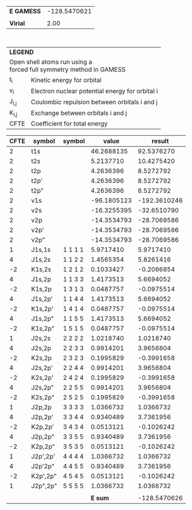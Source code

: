 <div class="grid-wrapper" id="integrals-table-10">

<div id="table1">

|              |              |
| ------------ | ------------ |
| **E GAMESS** | -128.5470621 |
|              |              |
| **Virial**   | 2.00         |

<table style="margin-top: 3rem">
<tr>
  <td colspan="2">
    <b>LEGEND</b>
  </td>
</tr>
<tr>
  <td colspan="2">
    Open shell atoms run using a <br>forced full symmetry method in GAMESS
  </td>
</tr>
<tr>
  <td>t<sub>i</sub></td> <td> Kinetic energy for orbital</td>
</tr>
<tr>
  <td>v<sub>i</sub></td> <td>Electron nuclear potential energy for orbital i</td>
</tr>
<tr>
  <td>J<sub>i,j</sub></td>	<td>Coulombic repulsion between orbitals i and j</td>
</tr>
<tr>
  <td>K<sub>i,j</sub></td>  <td>Exchange between orbitals i and j</td>
</tr>
<tr>
  <td>CFTE</td> <td>Coefficient for total energy</td>
</tr>
</table>

</div>

<div id="table2">

| CFTE | symbol   | symbol  | value       | result       |
| ---- | -------- | ------- | ----------- | ------------ |
| 2    | t1s      |         | 46.2688135  | 92.5376270   |
| 2    | t2s      |         | 5.2137710   | 10.4275420   |
| 2    | t2p      |         | 4.2636396   | 8.5272792    |
| 2    | t2p'     |         | 4.2636396   | 8.5272792    |
| 2    | t2p"     |         | 4.2636396   | 8.5272792    |
| 2    | v1s      |         | -96.1805123 | -192.3610246 |
| 2    | v2s      |         | -16.3255395 | -32.6510790  |
| 2    | v2p      |         | -14.3534793 | -28.7069586  |
| 2    | v2p'     |         | -14.3534793 | -28.7069586  |
| 2    | v2p"     |         | -14.3534793 | -28.7069586  |
| 1    | J1s,1s   | 1 1 1 1 | 5.9717410   | 5.9717410    |
| 4    | J1s,2s   | 1 1 2 2 | 1.4565354   | 5.8261416    |
| -2   | K1s,2s   | 1 2 1 2 | 0.1033427   | -0.2066854   |
| 4    | J1s,2p   | 1 1 3 3 | 1.4173513   | 5.6694052    |
| -2   | K1s,2p   | 1 3 1 3 | 0.0487757   | -0.0975514   |
| 4    | J1s,2p'  | 1 1 4 4 | 1.4173513   | 5.6694052    |
| -2   | K1s,2p'  | 1 4 1 4 | 0.0487757   | -0.0975514   |
| 4    | J1s,2p"  | 1 1 5 5 | 1.4173513   | 5.6694052    |
| -2   | K1s,2p"  | 1 5 1 5 | 0.0487757   | -0.0975514   |
| 1    | J2s,2s   | 2 2 2 2 | 1.0218740   | 1.0218740    |
| 4    | J2s,2p   | 2 2 3 3 | 0.9914201   | 3.9656804    |
| -2   | K2s,2p   | 2 3 2 3 | 0.1995829   | -0.3991658   |
| 4    | J2s,2p'  | 2 2 4 4 | 0.9914201   | 3.9656804    |
| -2   | K2s,2p'  | 2 4 2 4 | 0.1995829   | -0.3991658   |
| 4    | J2s,2p"  | 2 2 5 5 | 0.9914201   | 3.9656804    |
| -2   | K2s,2p"  | 2 5 2 5 | 0.1995829   | -0.3991658   |
| 1    | J2p,2p   | 3 3 3 3 | 1.0366732   | 1.0366732    |
| 4    | J2p,2p'  | 3 3 4 4 | 0.9340489   | 3.7361956    |
| -2   | K2p,2p'  | 3 4 3 4 | 0.0513121   | -0.1026242   |
| 4    | J2p,2p"  | 3 3 5 5 | 0.9340489   | 3.7361956    |
| -2   | K2p,2p"  | 3 5 3 5 | 0.0513121   | -0.1026242   |
| 1    | J2p',2p' | 4 4 4 4 | 1.0366732   | 1.0366732    |
| 4    | J2p'2p"  | 4 4 5 5 | 0.9340489   | 3.7361956    |
| -2   | K2p',2p" | 4 5 4 5 | 0.0513121   | -0.1026242   |
| 1    | J2p",2p" | 5 5 5 5 | 1.0366732   | 1.0366732    |
|      |          |         |             |              |
|      |          |         | **E sum**   | -128.5470626 |

</div>

</div>
